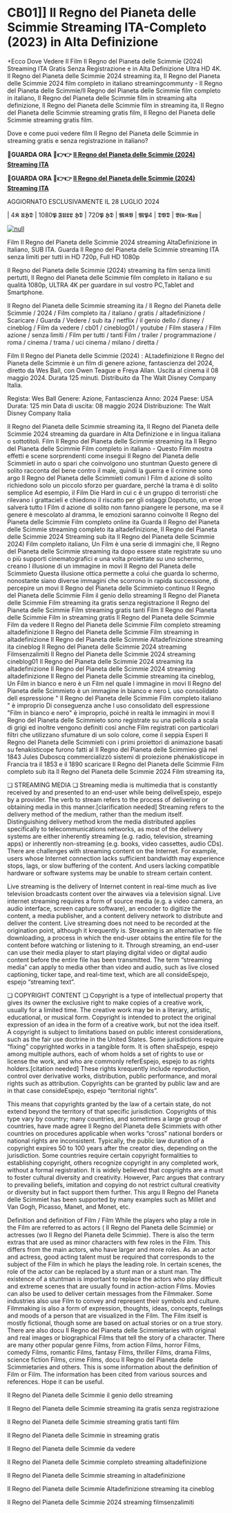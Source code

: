 # CB01]] Il Regno del Pianeta delle Scimmie Streaming ITA-Completo (2023) in Alta Definizione

+Ecco Dove Vedere Il Film Il Regno del Pianeta delle Scimmie (2024) Streaming ITA Gratis Senza Registrazione e in Alta Definizione Ultra HD 4K. Il Regno del Pianeta delle Scimmie 2024 streaming ita, Il Regno del Pianeta delle Scimmie 2024 film completo in italiano streamingcommunty - Il Regno del Pianeta delle Scimmie/Il Regno del Pianeta delle Scimmie film completo in italiano, Il Regno del Pianeta delle Scimmie film in streaming alta definizione, Il Regno del Pianeta delle Scimmie film in streaming ita, Il Regno del Pianeta delle Scimmie streaming gratis film, Il Regno del Pianeta delle Scimmie streaming gratis film.

Dove e come puoi vedere film Il Regno del Pianeta delle Scimmie in streaming gratis e senza registrazione in italiano?

**🔴GUARDA ORA 🔴👉👉 [Il Regno del Pianeta delle Scimmie (2024) Streaming ITA](https://t.co/Uy9is8S0CS)**

**🔴GUARDA ORA 🔴👉👉 [Il Regno del Pianeta delle Scimmie (2024) Streaming ITA](https://t.co/Uy9is8S0CS)**

AGGIORNATO ESCLUSIVAMENTE IL 28 LUGLIO 2024

| 4𝕶 𝖀𝕳𝕯 | 1080𝕻 𝕱𝖀𝕷𝕷 𝕳𝕯 | 720𝕻 𝕳𝕯 | 𝕸𝕶𝖁 | 𝕸𝕻4 | 𝕯𝖁𝕯 | 𝕭𝖑𝖚-𝕽𝖆𝖞 |

[![null](https://static.wixstatic.com/media/855a25_043b5abeb4ae4d35ac003198e7fe56ed~mv2.gif)](https://t.co/Uy9is8S0CS)

Film Il Regno del Pianeta delle Scimmie 2024 streaming AltaDefinizione in Italiano, SUB ITA. Guarda Il Regno del Pianeta delle Scimmie streaming ITA senza limiti per tutti in HD 720p, Full HD 1080p

Il Regno del Pianeta delle Scimmie (2024) streaming ita film senza limiti pertutti, Il Regno del Pianeta delle Scimmie film completo in italiano e su qualità 1080p, ULTRA 4K per guardare in sul vostro PC,Tablet and Smartphone.

Il Regno del Pianeta delle Scimmie streaming ita / Il Regno del Pianeta delle Scimmie / 2024 / Film completo ita / italiano / gratis / altadefinizione / Scaricare / Guarda / Vedere / sub ita / netflix / il genio dello / disney / cineblog / Film da vedere / cb01 / cineblog01 / youtube / Film stasera / Film azione / senza limiti / Film per tutti / tanti Film / trailer / programmazione / roma / cinema / trama / uci cinema / milano / diretta /

Film Il Regno del Pianeta delle Scimmie (2024) : ALtadefinizione Il Regno del Pianeta delle Scimmie è un film di genere azione, fantascienza del 2024, diretto da Wes Ball, con Owen Teague e Freya Allan. Uscita al cinema il 08 maggio 2024. Durata 125 minuti. Distribuito da The Walt Disney Company Italia.

Regista: Wes Ball
Genere: Azione, Fantascienza
Anno: 2024
Paese: USA
Durata: 125 min
Data di uscita: 08 maggio 2024
Distribuzione: The Walt Disney Company Italia

Il Regno del Pianeta delle Scimmie streaming ita, Il Regno del Pianeta delle Scimmie 2024 streaming da guardare in Alta Definizione e in lingua italiana o sottotitoli. Film Il Regno del Pianeta delle Scimmie streaming ita Il Regno del Pianeta delle Scimmie Film completo in italiano - Questo Film mostra effetti e scene sorprendenti come insegui Il Regno del Pianeta delle Scimmieti in auto o spari che coinvolgono uno stuntman Questo genere di solito racconta del bene contro il male, quindi la guerra e il crimine sono argo Il Regno del Pianeta delle Scimmieti comuni I Film d azione di solito richiedono solo un piccolo sforzo per guardare, perché la trama è di solito semplice Ad esempio, il Film Die Hard in cui c è un gruppo di terroristi che rilevano i grattacieli e chiedono il riscatto per gli ostaggi Dopotutto, un eroe salverà tutto I Film d azione di solito non fanno piangere le persone, ma se il genere è mescolato al dramma, le emozioni saranno coinvolte Il Regno del Pianeta delle Scimmie Film completo online ita Guarda Il Regno del Pianeta delle Scimmie streaming completo ita altadefinizione, Il Regno del Pianeta delle Scimmie 2024 Streaming sub ita Il Regno del Pianeta delle Scimmie 2024) Film completo italiano, Un Film è una serie di immagini che, Il Regno del Pianeta delle Scimmie streaming ita dopo essere state registrate su uno o più supporti cinematografici e una volta proiettate su uno schermo, creano l illusione di un immagine in movi Il Regno del Pianeta delle Scimmieto Questa illusione ottica permette a colui che guarda lo schermo, nonostante siano diverse immagini che scorrono in rapida successione, di percepire un movi Il Regno del Pianeta delle Scimmieto continuo Il Regno del Pianeta delle Scimmie Film il genio dello streaming Il Regno del Pianeta delle Scimmie Film streaming ita gratis senza registrazione Il Regno del Pianeta delle Scimmie Film streaming gratis tanti Film Il Regno del Pianeta delle Scimmie Film in streaming gratis Il Regno del Pianeta delle Scimmie Film da vedere Il Regno del Pianeta delle Scimmie Film completo streaming altadefinizione Il Regno del Pianeta delle Scimmie Film streaming in altadefinizione Il Regno del Pianeta delle Scimmie Altadefinizione streaming ita cineblog Il Regno del Pianeta delle Scimmie 2024 streaming Filmsenzalimiti Il Regno del Pianeta delle Scimmie 2024 streaming cineblog01 Il Regno del Pianeta delle Scimmie 2024 streaming ita altadefinizione Il Regno del Pianeta delle Scimmie 2024 streaming altadefinizione Il Regno del Pianeta delle Scimmie streaming ita cineblog, Un Film in bianco e nero è un Film nel quale l immagine in movi Il Regno del Pianeta delle Scimmieto è un immagine in bianco e nero L uso consolidato dell espressione " Il Regno del Pianeta delle Scimmie Film completo italiano " è improprio Di conseguenza anche l uso consolidato dell espressione "Film in bianco e nero" è improprio, poiché in realtà le immagini in movi Il Regno del Pianeta delle Scimmieto sono registrate su una pellicola a scala di grigi ed inoltre vengono definiti così anche Film registrati con particolari filtri che utilizzano sfumature di un solo colore, come il seppia Esperi Il Regno del Pianeta delle Scimmieti con i primi proiettori di animazione basati su fenakisticope furono fatti al Il Regno del Pianeta delle Scimmieo già nel 1843 Jules Duboscq commercializzò sistemi di proiezione phénakisticope in Francia tra il 1853 e il 1890 scaricare Il Regno del Pianeta delle Scimmie Film completo sub ita Il Regno del Pianeta delle Scimmie 2024 Film streaming ita,

❏ STREAMING MEDIA ❏ Streaming media is multimedia that is constantly received by and presented to an end-user while being deliveEspejo, espejo by a provider. The verb to stream refers to the process of delivering or obtaining media in this manner.[clarification needed] Streaming refers to the delivery method of the medium, rather than the medium itself. Distinguishing delivery method krom the media distributed applies specifically to telecommunications networks, as most of the delivery systems are either inherently streaming (e.g. radio, television, streaming apps) or inherently non-streaming (e.g. books, video cassettes, audio CDs). There are challenges with streaming content on the Internet. For example, users whose Internet connection lacks sufficient bandwidth may experience stops, lags, or slow buffering of the content. And users lacking compatible hardware or software systems may be unable to stream certain content.

Live streaming is the delivery of Internet content in real-time much as live television broadcasts content over the airwaves via a television signal. Live internet streaming requires a form of source media (e.g. a video camera, an audio interface, screen capture software), an encoder to digitize the content, a media publisher, and a content delivery network to distribute and deliver the content. Live streaming does not need to be recorded at the origination point, although it krequently is. Streaming is an alternative to file downloading, a process in which the end-user obtains the entire file for the content before watching or listening to it. Through streaming, an end-user can use their media player to start playing digital video or digital audio content before the entire file has been transmitted. The term “streaming media” can apply to media other than video and audio, such as live closed captioning, ticker tape, and real-time text, which are all consideEspejo, espejo “streaming text”.

❏ COPYRIGHT CONTENT ❏ Copyright is a type of intellectual property that gives its owner the exclusive right to make copies of a creative work, usually for a limited time. The creative work may be in a literary, artistic, educational, or musical form. Copyright is intended to protect the original expression of an idea in the form of a creative work, but not the idea itself. A copyright is subject to limitations based on public interest considerations, such as the fair use doctrine in the United States. Some jurisdictions require “fixing” copyrighted works in a tangible form. It is often shaEspejo, espejo among multiple authors, each of whom holds a set of rights to use or license the work, and who are commonly referEspejo, espejo to as rights holders.[citation needed] These rights krequently include reproduction, control over derivative works, distribution, public performance, and moral rights such as attribution. Copyrights can be granted by public law and are in that case consideEspejo, espejo “territorial rights”.

This means that copyrights granted by the law of a certain state, do not extend beyond the territory of that specific jurisdiction. Copyrights of this type vary by country; many countries, and sometimes a large group of countries, have made agree Il Regno del Pianeta delle Scimmiets with other countries on procedures applicable when works “cross” national borders or national rights are inconsistent. Typically, the public law duration of a copyright expires 50 to 100 years after the creator dies, depending on the jurisdiction. Some countries require certain copyright formalities to establishing copyright, others recognize copyright in any completed work, without a formal registration. It is widely believed that copyrights are a must to foster cultural diversity and creativity. However, Parc argues that contrary to prevailing beliefs, imitation and copying do not restrict cultural creativity or diversity but in fact support them further. This argu Il Regno del Pianeta delle Scimmiet has been supported by many examples such as Millet and Van Gogh, Picasso, Manet, and Monet, etc.

Definition and definition of Film / Film While the players who play a role in the Film are referred to as actors ( Il Regno del Pianeta delle Scimmie) or actresses (wo Il Regno del Pianeta delle Scimmie). There is also the term extras that are used as minor characters with few roles in the Film. This differs from the main actors, who have larger and more roles. As an actor and actress, good acting talent must be required that corresponds to the subject of the Film in which he plays the leading role. In certain scenes, the role of the actor can be replaced by a stunt man or a stunt man. The existence of a stuntman is important to replace the actors who play difficult and extreme scenes that are usually found in action-action Films. Movies can also be used to deliver certain messages from the Filmmaker. Some industries also use Film to convey and represent their symbols and culture. Filmmaking is also a form of expression, thoughts, ideas, concepts, feelings and moods of a person that are visualized in the Film. The Film itself is mostly fictional, though some are based on actual stories or on a true story. There are also docu Il Regno del Pianeta delle Scimmietaries with original and real images or biographical Films that tell the story of a character. There are many other popular genre Films, from action Films, horror Films, comedy Films, romantic Films, fantasy Films, thriller Films, drama Films, science fiction Films, crime Films, docu Il Regno del Pianeta delle Scimmietaries and others. This is some information about the definition of Film or Film. The information has been cited from various sources and references. Hope it can be useful.

Il Regno del Pianeta delle Scimmie il genio dello streaming

Il Regno del Pianeta delle Scimmie streaming ita gratis senza registrazione

Il Regno del Pianeta delle Scimmie streaming gratis tanti film

Il Regno del Pianeta delle Scimmie in streaming gratis

Il Regno del Pianeta delle Scimmie da vedere

Il Regno del Pianeta delle Scimmie completo streaming altadefinizione

Il Regno del Pianeta delle Scimmie streaming in altadefinizione

Il Regno del Pianeta delle Scimmie Altadefinizione streaming ita cineblog

Il Regno del Pianeta delle Scimmie 2024 streaming filmsenzalimiti
